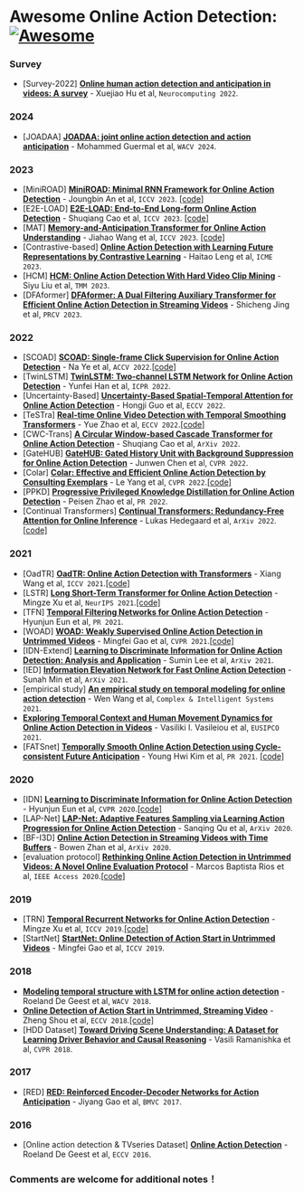 # Awesome Online Action Detection: [![Awesome](https://cdn.rawgit.com/sindresorhus/awesome/d7305f38d29fed78fa85652e3a63e154dd8e8829/media/badge.svg)](https://github.com/sindresorhus/awesome)


### <span id = "oad-survey"> Survey </span>
- <span id = "2200">[Survey-2022]</span> [**Online human action detection and anticipation in videos: A survey**](https://doi.org/10.1016/j.neucom.2022.03.069) - Xuejiao Hu et al, `Neurocomputing 2022`.

### <span id = "oad-2023"> 2024 </span>
- <span id = "2301">[JOADAA]</span> [**JOADAA: joint online action detection and action anticipation**](https://openaccess.thecvf.com/content/WACV2024/papers/Guermal_JOADAA_Joint_Online_Action_Detection_and_Action_Anticipation_WACV_2024_paper.pdf) - Mohammed Guermal et al, `WACV 2024`.

### <span id = "oad-2023"> 2023 </span>
- <span id = "2305">[MiniROAD]</span> [**MiniROAD: Minimal RNN Framework for Online Action Detection**](https://openaccess.thecvf.com/content/ICCV2023/papers/An_MiniROAD_Minimal_RNN_Framework_for_Online_Action_Detection_ICCV_2023_paper.pdf) - Joungbin An et al, `ICCV 2023`. [[code]](https://github.com/jbistanbul/MiniROAD)
- <span id = "2305">[E2E-LOAD]</span> [**E2E-LOAD: End-to-End Long-form Online Action Detection**](https://arxiv.org/abs/2306.07703) - Shuqiang Cao et al, `ICCV 2023`. [[code]](https://github.com/sqiangcao99/E2E-LOAD)
- <span id = "2304">[MAT]</span> [**Memory-and-Anticipation Transformer for Online Action Understanding**](https://arxiv.org/abs/2308.07893) - Jiahao Wang et al, `ICCV 2023`. [[code]](https://github.com/Echo0125/Memory-and-Anticipation-Transformer)
- <span id = "2303">[Contrastive-based]</span> [**Online Action Detection with Learning Future Representations by Contrastive Learning**](https://ieeexplore.ieee.org/abstract/document/10220027) - Haitao Leng et al, `ICME 2023`.
- <span id = "2302">[HCM]</span> [**HCM: Online Action Detection With Hard Video Clip Mining**](https://ieeexplore.ieee.org/abstract/document/10246422) - Siyu Liu et al, `TMM 2023`.
- <span id = "2301">[DFAformer]</span> [**DFAformer: A Dual Filtering Auxiliary Transformer for Efficient Online Action Detection in Streaming Videos**](https://link.springer.com/chapter/10.1007/978-981-99-8537-1_11) - Shicheng Jing et al, `PRCV 2023`.
  
### <span id = "oad-2022"> 2022 </span>
- <span id = "2209">[SCOAD]</span> [**SCOAD: Single-frame Click Supervision for Online Action Detection**](https://openaccess.thecvf.com/content/ACCV2022/papers/Ye_SCOAD_Single-frame_Click_Supervision_for_Online_Action_Detection_ACCV_2022_paper.pdf) - Na Ye et al, `ACCV 2022`.[[code]](https://github.com/zstarN70/SCOAD)
- <span id = "2208">[TwinLSTM]</span> [**TwinLSTM: Two-channel LSTM Network for Online Action Detection**](https://www.computer.org/csdl/proceedings-article/icpr/2022/09956717/1IHoVAhk2Ag) - Yunfei Han et al, `ICPR 2022`.
- <span id = "2207">[Uncertainty-Based]</span> [**Uncertainty-Based Spatial-Temporal Attention for Online Action Detection**](https://www.ecva.net/papers/eccv_2022/papers_ECCV/papers/136640068.pdf) - Hongji Guo et al, `ECCV 2022`.
- <span id = "2206">[TeSTra]</span> [**Real-time Online Video Detection with Temporal Smoothing Transformers**](https://arxiv.org/abs/2209.09236) - Yue Zhao et al, `ECCV 2022`.[[code]](https://github.com/zhaoyue-zephyrus/TeSTra)
- <span id = "2205">[CWC-Trans]</span> [**A Circular Window-based Cascade Transformer for Online Action Detection**](https://arxiv.org/abs/2208.14209) - Shuqiang Cao et al, `ArXiv 2022`.
- <span id = "2204">[GateHUB]</span> [**GateHUB: Gated History Unit with Background Suppression for Online Action Detection**](https://arxiv.org/abs/2206.04668) - Junwen Chen et al, `CVPR 2022`.
- <span id = "2203">[Colar]</span> [**Colar: Effective and Efficient Online Action Detection by Consulting Exemplars**](https://arxiv.org/abs/2203.01057v2) - Le Yang et al, `CVPR 2022`.[[code]](https://github.com/VividLe/Online-Action-Detection)
- <span id = "2202">[PPKD]</span> [**Progressive Privileged Knowledge Distillation for Online Action Detection**](https://arxiv.org/abs/2011.09158) - Peisen Zhao et al, `PR 2022`.
- <span id = "2201">[Continual Transformers]</span> [**Continual Transformers: Redundancy-Free Attention for Online Inference**](https://arxiv.org/abs/2201.06268) - Lukas Hedegaard et al, `ArXiv 2022`.[[code]](https://github.com/lukashedegaard/continual-transformers)



### <span id = "oad-2021"> 2021 </span>
- <span id = "2101">[OadTR]</span> [**OadTR: Online Action Detection with Transformers**](https://openaccess.thecvf.com/content/ICCV2021/papers/Wang_OadTR_Online_Action_Detection_With_Transformers_ICCV_2021_paper.pdf) - Xiang Wang et al, `ICCV 2021`.[[code]](https://github.com/wangxiang1230/OadTR)
- <span id = "2102">[LSTR]</span> [**Long Short-Term Transformer for Online Action Detection**](https://proceedings.neurips.cc/paper/2021/file/08b255a5d42b89b0585260b6f2360bdd-Paper.pdf) - Mingze Xu et al, `NeurIPS 2021`.[[code]](https://github.com/amazon-research/long-short-term-transformer)
- <span id = "2103">[TFN]</span> [**Temporal Filtering Networks for Online Action Detection**](https://www.sciencedirect.com/science/article/pii/S0031320320304982) - Hyunjun Eun et al, `PR 2021`.
- <span id = "2104">[WOAD]</span> [**WOAD: Weakly Supervised Online Action Detection in Untrimmed Videos**](https://openaccess.thecvf.com/content/CVPR2021/html/Gao_WOAD_Weakly_Supervised_Online_Action_Detection_in_Untrimmed_Videos_CVPR_2021_paper.html) - Mingfei Gao et al, `CVPR 2021`.[[code]](https://github.com/salesforce/woad-pytorch)
- <span id = "2105">[IDN-Extend]</span> [**Learning to Discriminate Information for Online Action Detection: Analysis and Application**](https://arxiv.org/abs/2109.03393) - Sumin Lee et al, `ArXiv 2021`.
- <span id = "2106">[IED]</span> [**Information Elevation Network for Fast Online Action Detection**](https://arxiv.org/abs/2109.13572) - Sunah Min et al, `ArXiv 2021`.
- <span id = "2107">[empirical study]</span> [**An empirical study on temporal modeling for online action detection**](https://arxiv.org/abs/2001.07501) - Wen Wang et al, `Complex & Intelligent Systems 2021`.
- <span id = "2108"></span> [**Exploring Temporal Context and Human Movement Dynamics for Online Action Detection in Videos**](http://cvsp.cs.ntua.gr/publications/confr/Vasileiou_EUSIPCO21_Enhancing_temporal_context_for_online_action_detection_in_videos_Paper.pdf) - Vasiliki I. Vasileiou et al, `EUSIPCO 2021`.
- <span id = "2109">[FATSnet]</span> [**Temporally Smooth Online Action Detection using Cycle-consistent Future Anticipation**](https://arxiv.org/abs/2104.08030) - Young Hwi Kim et al, `PR 2021`. [[code]](https://github.com/YHKimGithub/FATSnet)

### <span id = "oad-2020"> 2020 </span>
- <span id = "2001">[IDN]</span> [**Learning to Discriminate Information for Online Action Detection**](https://openaccess.thecvf.com/content_CVPR_2020/papers/Eun_Learning_to_Discriminate_Information_for_Online_Action_Detection_CVPR_2020_paper.pdf) - Hyunjun Eun et al, `CVPR 2020`.[[code]](https://github.com/hjeun/idu)
- <span id = "2002">[LAP-Net]</span> [**LAP-Net: Adaptive Features Sampling via Learning Action Progression for Online Action Detection**](https://arxiv.org/abs/2011.07915) - Sanqing Qu et al, `ArXiv 2020`.
- <span id = "2003">[BF-I3D]</span> [**Online Action Detection in Streaming Videos with Time Buffers**](https://arxiv.org/abs/2011.07915) - Bowen Zhan et al, `ArXiv 2020`.
- <span id = "2004">[evaluation protocol]</span> [**Rethinking Online Action Detection in Untrimmed Videos: A Novel Online Evaluation Protocol**](https://arxiv.org/abs/2003.12041) - Marcos Baptista Rios et al, `IEEE Access 2020`.[[code]](https://github.com/gramuah/ia)

### <span id = "oad-2019"> 2019 </span>
- <span id = "1901">[TRN]</span> [**Temporal Recurrent Networks for Online Action Detection**](https://openaccess.thecvf.com/content_ICCV_2019/papers/Xu_Temporal_Recurrent_Networks_for_Online_Action_Detection_ICCV_2019_paper.pdf) - Mingze Xu et al, `ICCV 2019`.[[code]](https://github.com/xumingze0308/TRN.pytorch)
- <span id = "1902">[StartNet]</span> [**StartNet: Online Detection of Action Start in Untrimmed Videos**](https://openaccess.thecvf.com/content_ICCV_2019/papers/Gao_StartNet_Online_Detection_of_Action_Start_in_Untrimmed_Videos_ICCV_2019_paper.pdf) - Mingfei Gao et al, `ICCV 2019`.

### <span id = "oad-2018"> 2018 </span>
- <span id = "1801"></span> [**Modeling temporal structure with LSTM for online action detection**](https://ieeexplore.ieee.org/document/8354277) - Roeland De Geest et al, `WACV 2018`.
- <span id = "1802"></span> [**Online Detection of Action Start in Untrimmed, Streaming Video**](https://openaccess.thecvf.com/content_ECCV_2018/papers/Zheng_Shou_Online_Detection_of_ECCV_2018_paper.pdf) - Zheng Shou et al, `ECCV 2018`.[[code]](https://github.com/junting/odas)
- <span id = "1803">[HDD Dataset]</span> [**Toward Driving Scene Understanding: A Dataset for Learning Driver Behavior and Causal Reasoning**](https://openaccess.thecvf.com/content_cvpr_2018/papers/Ramanishka_Toward_Driving_Scene_CVPR_2018_paper.pdf) - Vasili Ramanishka et al, `CVPR 2018`.

### <span id = "oad-2017"> 2017 </span>
- <span id = "1701">[RED]</span> [**RED: Reinforced Encoder-Decoder Networks for Action Anticipation**](http://www.bmva.org/bmvc/2017/papers/paper092/paper092.pdf) - Jiyang Gao et al, `BMVC 2017`.

### <span id = "oad-2016"> 2016 </span>
- <span id = "1601">[Online action detection & TVseries Dataset]</span> [**Online Action Detection**](https://arxiv.org/abs/1604.06506) - Roeland De Geest et al, `ECCV 2016`.


### Comments are welcome for additional notes！

